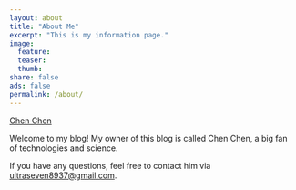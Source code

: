 ```yaml
---
layout: about
title: "About Me"
excerpt: "This is my information page."
image:
  feature:
  teaser:
  thumb:
share: false
ads: false
permalink: /about/
---
```




<script type="text/javascript" src="https://platform.linkedin.com/badges/js/profile.js" async defer></script>

<div class="LI-profile-badge"  data-version="v1" data-size="large" data-locale="en_US" data-type="horizontal" data-theme="light" data-vanity="chen-chen-16565777"><a class="LI-simple-link" href='https://www.linkedin.com/in/chen-chen-16565777?trk=profile-badge'>Chen Chen</a></div>

Welcome to my blog! My owner of this blog is called Chen Chen, a big fan of technologies and science.

If you have any questions, feel free to contact him via <ultraseven8937@gmail.com>.
